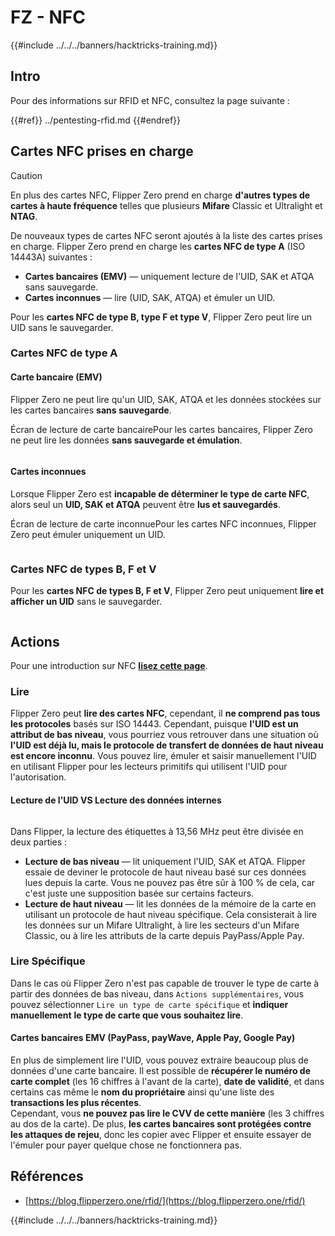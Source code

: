 # FZ - NFC

{{#include ../../../banners/hacktricks-training.md}}

## Intro <a href="#id-9wrzi" id="id-9wrzi"></a>

Pour des informations sur RFID et NFC, consultez la page suivante :

{{#ref}}
../pentesting-rfid.md
{{#endref}}

## Cartes NFC prises en charge <a href="#id-9wrzi" id="id-9wrzi"></a>

> [!CAUTION]
> En plus des cartes NFC, Flipper Zero prend en charge **d'autres types de cartes à haute fréquence** telles que plusieurs **Mifare** Classic et Ultralight et **NTAG**.

De nouveaux types de cartes NFC seront ajoutés à la liste des cartes prises en charge. Flipper Zero prend en charge les **cartes NFC de type A** (ISO 14443A) suivantes :

- **Cartes bancaires (EMV)** — uniquement lecture de l'UID, SAK et ATQA sans sauvegarde.
- **Cartes inconnues** — lire (UID, SAK, ATQA) et émuler un UID.

Pour les **cartes NFC de type B, type F et type V**, Flipper Zero peut lire un UID sans le sauvegarder.

### Cartes NFC de type A <a href="#uvusf" id="uvusf"></a>

#### Carte bancaire (EMV) <a href="#kzmrp" id="kzmrp"></a>

Flipper Zero ne peut lire qu'un UID, SAK, ATQA et les données stockées sur les cartes bancaires **sans sauvegarde**.

Écran de lecture de carte bancairePour les cartes bancaires, Flipper Zero ne peut lire les données **sans sauvegarde et émulation**.

<figure><img src="https://cdn.flipperzero.one/Monosnap_Miro_2022-08-17_12-26-31.png?auto=format&ixlib=react-9.1.1&h=916&w=2662" alt=""><figcaption></figcaption></figure>

#### Cartes inconnues <a href="#id-37eo8" id="id-37eo8"></a>

Lorsque Flipper Zero est **incapable de déterminer le type de carte NFC**, alors seul un **UID, SAK et ATQA** peuvent être **lus et sauvegardés**.

Écran de lecture de carte inconnuePour les cartes NFC inconnues, Flipper Zero peut émuler uniquement un UID.

<figure><img src="https://cdn.flipperzero.one/Monosnap_Miro_2022-08-17_12-27-53.png?auto=format&ixlib=react-9.1.1&h=932&w=2634" alt=""><figcaption></figcaption></figure>

### Cartes NFC de types B, F et V <a href="#wyg51" id="wyg51"></a>

Pour les **cartes NFC de types B, F et V**, Flipper Zero peut uniquement **lire et afficher un UID** sans le sauvegarder.

<figure><img src="https://archbee.imgix.net/3StCFqarJkJQZV-7N79yY/zBU55Fyj50TFO4U7S-OXH_screenshot-2022-08-12-at-182540.png?auto=format&ixlib=react-9.1.1&h=1080&w=2704" alt=""><figcaption></figcaption></figure>

## Actions

Pour une introduction sur NFC [**lisez cette page**](../pentesting-rfid.md#high-frequency-rfid-tags-13.56-mhz).

### Lire

Flipper Zero peut **lire des cartes NFC**, cependant, il **ne comprend pas tous les protocoles** basés sur ISO 14443. Cependant, puisque **l'UID est un attribut de bas niveau**, vous pourriez vous retrouver dans une situation où **l'UID est déjà lu, mais le protocole de transfert de données de haut niveau est encore inconnu**. Vous pouvez lire, émuler et saisir manuellement l'UID en utilisant Flipper pour les lecteurs primitifs qui utilisent l'UID pour l'autorisation.

#### Lecture de l'UID VS Lecture des données internes <a href="#reading-the-uid-vs-reading-the-data-inside" id="reading-the-uid-vs-reading-the-data-inside"></a>

<figure><img src="../../../images/image (217).png" alt=""><figcaption></figcaption></figure>

Dans Flipper, la lecture des étiquettes à 13,56 MHz peut être divisée en deux parties :

- **Lecture de bas niveau** — lit uniquement l'UID, SAK et ATQA. Flipper essaie de deviner le protocole de haut niveau basé sur ces données lues depuis la carte. Vous ne pouvez pas être sûr à 100 % de cela, car c'est juste une supposition basée sur certains facteurs.
- **Lecture de haut niveau** — lit les données de la mémoire de la carte en utilisant un protocole de haut niveau spécifique. Cela consisterait à lire les données sur un Mifare Ultralight, à lire les secteurs d'un Mifare Classic, ou à lire les attributs de la carte depuis PayPass/Apple Pay.

### Lire Spécifique

Dans le cas où Flipper Zero n'est pas capable de trouver le type de carte à partir des données de bas niveau, dans `Actions supplémentaires`, vous pouvez sélectionner `Lire un type de carte spécifique` et **indiquer manuellement** **le type de carte que vous souhaitez lire**.

#### Cartes bancaires EMV (PayPass, payWave, Apple Pay, Google Pay) <a href="#emv-bank-cards-paypass-paywave-apple-pay-google-pay" id="emv-bank-cards-paypass-paywave-apple-pay-google-pay"></a>

En plus de simplement lire l'UID, vous pouvez extraire beaucoup plus de données d'une carte bancaire. Il est possible de **récupérer le numéro de carte complet** (les 16 chiffres à l'avant de la carte), **date de validité**, et dans certains cas même le **nom du propriétaire** ainsi qu'une liste des **transactions les plus récentes**.\
Cependant, vous **ne pouvez pas lire le CVV de cette manière** (les 3 chiffres au dos de la carte). De plus, **les cartes bancaires sont protégées contre les attaques de rejeu**, donc les copier avec Flipper et ensuite essayer de l'émuler pour payer quelque chose ne fonctionnera pas.

## Références

- [https://blog.flipperzero.one/rfid/](https://blog.flipperzero.one/rfid/)

{{#include ../../../banners/hacktricks-training.md}}
